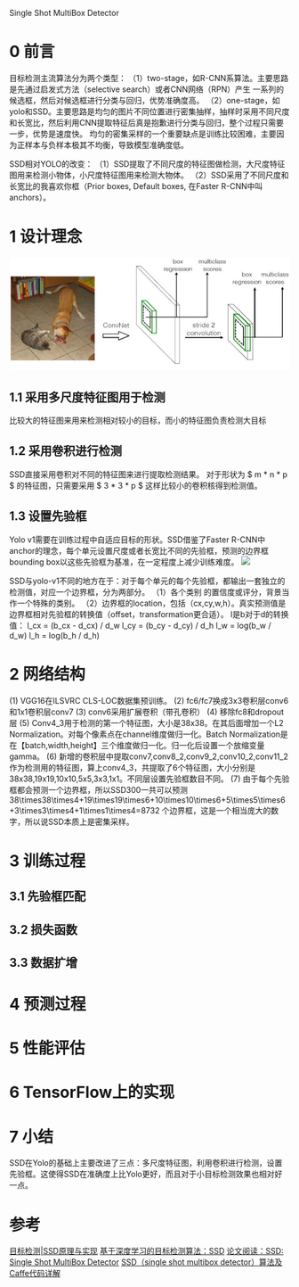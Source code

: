 Single Shot MultiBox Detector


# 0 前言
目标检测主流算法分为两个类型：
（1）two-stage，如R-CNN系算法。主要思路是先通过启发式方法（selective search）或者CNN网络（RPN）产生 一系列的候选框，然后对候选框进行分类与回归，优势准确度高。
（2）one-stage，如yolo和SSD。主要思路是均匀的图片不同位置进行密集抽样，抽样时采用不同尺度和长宽比，然后利用CNN提取特征后真是抱歉进行分类与回归，整个过程只需要一步，优势是速度快。
均匀的密集采样的一个重要缺点是训练比较困难，主要因为正样本与负样本极其不均衡，导致模型准确度低。


SSD相对YOLO的改变：
（1）SSD提取了不同尺度的特征图做检测，大尺度特征图用来检测小物体，小尺度特征图用来检测大物体。
（2）SSD采用了不同尺度和长宽比的我喜欢你框（Prior boxes, Default boxes, 在Faster R-CNN中叫anchors）。

# 1 设计理念
![](ssd基本框架.jpg)
## 1.1 采用多尺度特征图用于检测
比较大的特征图来用来检测相对较小的目标，而小的特征图负责检测大目标
## 1.2 采用卷积进行检测
SSD直接采用卷积对不同的特征图来进行提取检测结果。
对于形状为 $ m * n * p $ 的特征图，只需要采用 $ 3 * 3 * p $ 这样比较小的卷积核得到检测值。

## 1.3 设置先验框
Yolo v1需要在训练过程中自适应目标的形状。SSD借鉴了Faster R-CNN中anchor的理念，每个单元设置尺度或者长宽比不同的先验框，预测的边界框bounding box以这些先验框为基准，在一定程度上减少训练难度。
![](ssd先验框.jpg)

SSD与yolo-v1不同的地方在于：对于每个单元的每个先验框，都输出一套独立的检测值，对应一个边界框，分为两部分。
（1）各个类别 的置信度或评分，背景当作一个特殊的类别。
（2）边界框的location，包括（cx,cy,w,h）。真实预测值是边界框相对先验框的转换值（offset，transformation更合适）。
l是b对于d的转换值：
l_cx = (b_cx - d_cx) / d_w
l_cy = (b_cy - d_cy) / d_h
l_w  = log(b_w / d_w)
l_h  = log(b_h / d_h)

# 2 网络结构
(1) VGG16在ILSVRC CLS-LOC数据集预训练。
(2) fc6/fc7换成3x3卷积层conv6和1x1卷积层conv7
(3) conv6采用扩展卷积（带孔卷积）
(4) 移除fc8和dropout层
(5) Conv4_3用于检测的第一个特征图，大小是38x38。在其后面增加一个L2 Normalization。对每个像素点在channel维度做归一化。Batch Normalization是在【batch,width,height】三个维度做归一化。归一化后设置一个放缩变量gamma。
(6) 新增的卷积层中提取conv7,conv8_2,conv9_2,conv10_2,conv11_2作为检测用的特征图，算上conv4_3，共提取了6个特征图，大小分别是38x38,19x19,10x10,5x5,3x3,1x1。不同层设置先验框数目不同。
(7) 由于每个先验框都会预测一个边界框，所以SSD300一共可以预测 38\times38\times4+19\times19\times6+10\times10\times6+5\times5\times6+3\times3\times4+1\times1\times4=8732 个边界框，这是一个相当庞大的数字，所以说SSD本质上是密集采样。

# 3 训练过程
## 3.1 先验框匹配

## 3.2 损失函数

## 3.3 数据扩增

# 4 预测过程

# 5 性能评估

# 6 TensorFlow上的实现

# 7 小结
SSD在Yolo的基础上主要改进了三点：多尺度特征图，利用卷积进行检测，设置先验框。这使得SSD在准确度上比Yolo更好，而且对于小目标检测效果也相对好一点。

# 参考
[目标检测|SSD原理与实现](https://zhuanlan.zhihu.com/p/33544892)
[基于深度学习的目标检测算法：SSD](https://blog.csdn.net/u013989576/article/details/73439202)
[论文阅读：SSD: Single Shot MultiBox Detector](https://blog.csdn.net/u010167269/article/details/52563573)
[SSD（single shot multibox detector）算法及Caffe代码详解](https://blog.csdn.net/u014380165/article/details/72824889)